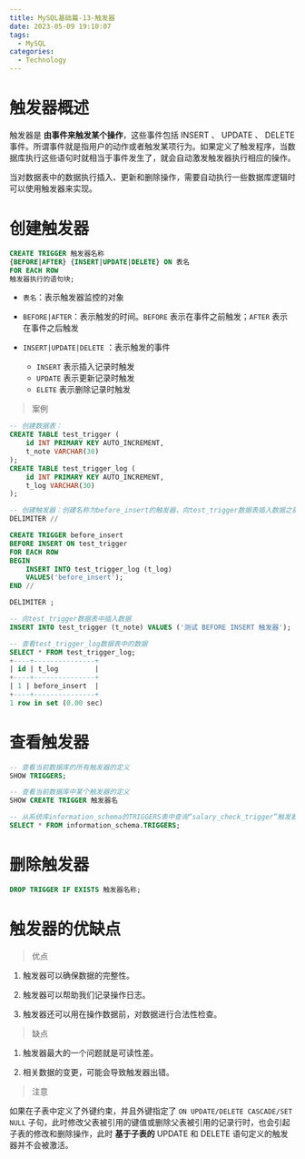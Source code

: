 ```yaml
---
title: MySQL基础篇-13-触发器
date: 2023-05-09 19:10:07
tags: 
  - MySQL
categories: 
  - Technology
---
```


# 触发器概述

 触发器是 **由事件来触发某个操作**，这些事件包括 INSERT 、 UPDATE 、 DELETE 事件。所谓事件就是指用户的动作或者触发某项行为。如果定义了触发程序，当数据库执行这些语句时就相当于事件发生了，就会自动激发触发器执行相应的操作。  

 当对数据表中的数据执行插入、更新和删除操作，需要自动执行一些数据库逻辑时可以使用触发器来实现。  

# 创建触发器

```sql
CREATE TRIGGER 触发器名称
{BEFORE|AFTER} {INSERT|UPDATE|DELETE} ON 表名
FOR EACH ROW
触发器执行的语句块;
```

*  `表名`：表示触发器监控的对象
*  `BEFORE|AFTER`：表示触发的时间。`BEFORE` 表示在事件之前触发；`AFTER` 表示在事件之后触发 

*  `INSERT|UPDATE|DELETE` ：表示触发的事件
   * `INSERT` 表示插入记录时触发 
   * `UPDATE` 表示更新记录时触发
   * `ELETE` 表示删除记录时触发 

> 案例

```sql
-- 创建数据表：
CREATE TABLE test_trigger (
    id INT PRIMARY KEY AUTO_INCREMENT,
    t_note VARCHAR(30)
);
CREATE TABLE test_trigger_log (
    id INT PRIMARY KEY AUTO_INCREMENT,
    t_log VARCHAR(30)
);

-- 创建触发器：创建名称为before_insert的触发器，向test_trigger数据表插入数据之前，向test_trigger_log数据表中插入before_insert的日志信息。
DELIMITER //

CREATE TRIGGER before_insert
BEFORE INSERT ON test_trigger
FOR EACH ROW
BEGIN
    INSERT INTO test_trigger_log (t_log)
    VALUES('before_insert');
END //

DELIMITER ;

-- 向test_trigger数据表中插入数据
INSERT INTO test_trigger (t_note) VALUES ('测试 BEFORE INSERT 触发器');

-- 查看test_trigger_log数据表中的数据
SELECT * FROM test_trigger_log;
+----+---------------+
| id | t_log         |
+----+---------------+
| 1 | before_insert  |
+----+---------------+
1 row in set (0.00 sec)
```

# 查看触发器

```sql
-- 查看当前数据库的所有触发器的定义
SHOW TRIGGERS;

-- 查看当前数据库中某个触发器的定义
SHOW CREATE TRIGGER 触发器名

-- 从系统库information_schema的TRIGGERS表中查询“salary_check_trigger”触发器的信息。
SELECT * FROM information_schema.TRIGGERS;
```

# 删除触发器 

```sql
DROP TRIGGER IF EXISTS 触发器名称;
```

# 触发器的优缺点

> 优点

1. 触发器可以确保数据的完整性。 

2. 触发器可以帮助我们记录操作日志。 

3. 触发器还可以用在操作数据前，对数据进行合法性检查。 

> 缺点

1. 触发器最大的一个问题就是可读性差。 

2. 相关数据的变更，可能会导致触发器出错。  

> 注意

如果在子表中定义了外键约束，并且外键指定了 `ON UPDATE/DELETE CASCADE/SET NULL` 子句，此时修改父表被引用的键值或删除父表被引用的记录行时，也会引起子表的修改和删除操作，此时 **基于子表的** UPDATE 和 DELETE 语句定义的触发器并不会被激活。  